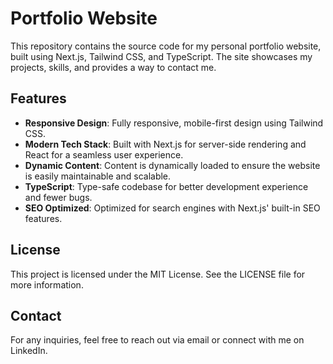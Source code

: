 # Portfolio Website

This repository contains the source code for my personal portfolio website, built using Next.js, Tailwind CSS, and TypeScript. The site showcases my projects, skills, and provides a way to contact me.

## Features

- **Responsive Design**: Fully responsive, mobile-first design using Tailwind CSS.
- **Modern Tech Stack**: Built with Next.js for server-side rendering and React for a seamless user experience.
- **Dynamic Content**: Content is dynamically loaded to ensure the website is easily maintainable and scalable.
- **TypeScript**: Type-safe codebase for better development experience and fewer bugs.
- **SEO Optimized**: Optimized for search engines with Next.js' built-in SEO features.

## License
This project is licensed under the MIT License. See the LICENSE file for more information.

## Contact
For any inquiries, feel free to reach out via email or connect with me on LinkedIn.
